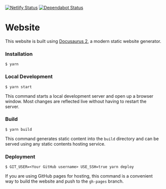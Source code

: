[![Netlify Status](https://api.netlify.com/api/v1/badges/b1747765-cebd-4b05-8b95-5ac85c0df626/deploy-status)](https://app.netlify.com/sites/muscat-docs/deploys)
[![Dependabot Status](https://api.dependabot.com/badges/status?host=github&repo=muscat-instrument/documentation)](https://dependabot.com)

# Website

This website is built using [Docusaurus 2](https://v2.docusaurus.io/), a modern static website generator.

### Installation

```
$ yarn
```

### Local Development

```
$ yarn start
```

This command starts a local development server and open up a browser window. Most changes are reflected live without having to restart the server.

### Build

```
$ yarn build
```

This command generates static content into the `build` directory and can be served using any static contents hosting service.

### Deployment

```
$ GIT_USER=<Your GitHub username> USE_SSH=true yarn deploy
```

If you are using GitHub pages for hosting, this command is a convenient way to build the website and push to the `gh-pages` branch.
